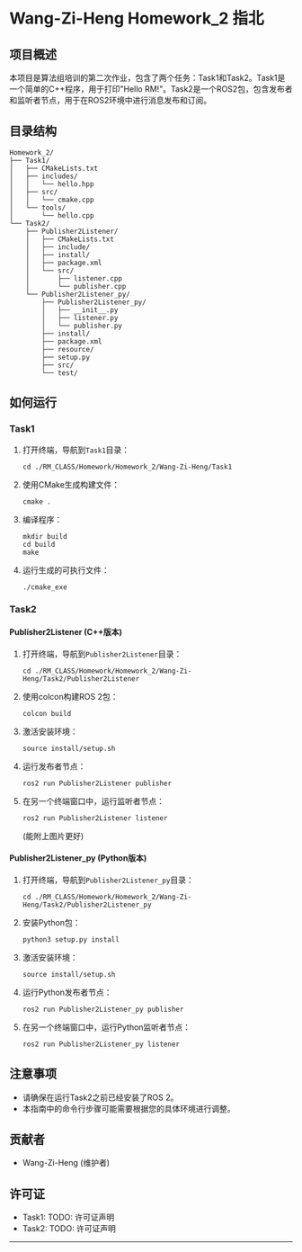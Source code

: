 # Wang-Zi-Heng Homework_2 指北

## 项目概述

本项目是算法组培训的第二次作业，包含了两个任务：Task1和Task2。Task1是一个简单的C++程序，用于打印"Hello RM!"。Task2是一个ROS2包，包含发布者和监听者节点，用于在ROS2环境中进行消息发布和订阅。

## 目录结构

```shell
Homework_2/
├── Task1/
│   ├── CMakeLists.txt
│   ├── includes/
│   │   └── hello.hpp
│   ├── src/
│   │   └── cmake.cpp
│   └── tools/
│       └── hello.cpp
└── Task2/
    ├── Publisher2Listener/
    │   ├── CMakeLists.txt
    │   ├── include/
    │   ├── install/
    │   ├── package.xml
    │   └── src/
    │       ├── listener.cpp
    │       └── publisher.cpp
    └── Publisher2Listener_py/
        ├── Publisher2Listener_py/
        │   ├── __init__.py
        │   ├── listener.py
        │   └── publisher.py
        ├── install/
        ├── package.xml
        ├── resource/
        ├── setup.py
        ├── src/
        └── test/
```

## 如何运行

### Task1

1. 打开终端，导航到`Task1`目录：
   ```shell
   cd ./RM_CLASS/Homework/Homework_2/Wang-Zi-Heng/Task1
   ```
2. 使用CMake生成构建文件：
   ```shell
   cmake .
   ```
3. 编译程序：
   ```shell
   mkdir build 
   cd build 
   make
   ```
4. 运行生成的可执行文件：
   ```shell
   ./cmake_exe
   ```

### Task2

#### Publisher2Listener (C++版本)

1. 打开终端，导航到`Publisher2Listener`目录：
   ```shell
   cd ./RM_CLASS/Homework/Homework_2/Wang-Zi-Heng/Task2/Publisher2Listener
   ```
2. 使用colcon构建ROS 2包：
   ```shell
   colcon build
   ```
3. 激活安装环境：
   ```shell
   source install/setup.sh
   ```
4. 运行发布者节点：
   ```shell
   ros2 run Publisher2Listener publisher
   ```
5. 在另一个终端窗口中，运行监听者节点：
   ```shell
   ros2 run Publisher2Listener listener
   ```
    (能附上图片更好)
#### Publisher2Listener_py (Python版本)

1. 打开终端，导航到`Publisher2Listener_py`目录：
   ```shell
   cd ./RM_CLASS/Homework/Homework_2/Wang-Zi-Heng/Task2/Publisher2Listener_py
   ```
2. 安装Python包：
   ```shell
   python3 setup.py install
   ```
3. 激活安装环境：
   ```shell
   source install/setup.sh
   ```
4. 运行Python发布者节点：
   ```shell
   ros2 run Publisher2Listener_py publisher
   ```
5. 在另一个终端窗口中，运行Python监听者节点：
   ```shell
   ros2 run Publisher2Listener_py listener
   ```

## 注意事项

- 请确保在运行Task2之前已经安装了ROS 2。
- 本指南中的命令行步骤可能需要根据您的具体环境进行调整。

## 贡献者

- Wang-Zi-Heng (维护者)

## 许可证

- Task1: TODO: 许可证声明
- Task2: TODO: 许可证声明

---